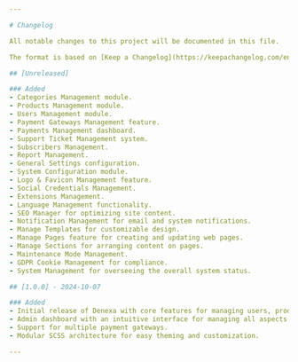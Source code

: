 ```yaml
---

# Changelog

All notable changes to this project will be documented in this file. 

The format is based on [Keep a Changelog](https://keepachangelog.com/en/1.0.0/), and this project adheres to [Semantic Versioning](https://semver.org/spec/v2.0.0.html).

## [Unreleased]

### Added
- Categories Management module.
- Products Management module.
- Users Management module.
- Payment Gateways Management feature.
- Payments Management dashboard.
- Support Ticket Management system.
- Subscribers Management.
- Report Management.
- General Settings configuration.
- System Configuration module.
- Logo & Favicon Management feature.
- Social Credentials Management.
- Extensions Management.
- Language Management functionality.
- SEO Manager for optimizing site content.
- Notification Management for email and system notifications.
- Manage Templates for customizable design.
- Manage Pages feature for creating and updating web pages.
- Manage Sections for arranging content on pages.
- Maintenance Mode Management.
- GDPR Cookie Management for compliance.
- System Management for overseeing the overall system status.

## [1.0.0] - 2024-10-07

### Added
- Initial release of Denexa with core features for managing users, products, categories, and payments.
- Admin dashboard with an intuitive interface for managing all aspects of the web app.
- Support for multiple payment gateways.
- Modular SCSS architecture for easy theming and customization.

---
```

